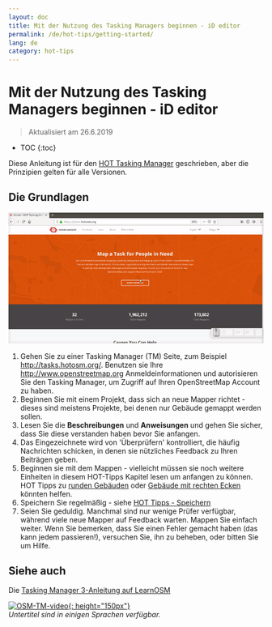 ```yaml
---
layout: doc
title: Mit der Nutzung des Tasking Managers beginnen - iD editor
permalink: /de/hot-tips/getting-started/
lang: de
category: hot-tips
---
```


Mit der Nutzung des Tasking Managers beginnen - iD editor
============

> Aktualisiert am 26.6.2019  

- TOC
{:toc}

Diese Anleitung ist für den [HOT Tasking Manager](http://tasks.hotosm.org/) geschrieben, aber die Prinzipien gelten für alle Versionen.  

Die Grundlagen
--------------

![TM Start][]


1. Gehen Sie zu einer Tasking Manager (TM) Seite, zum Beispiel <http://tasks.hotosm.org/>. Benutzen sie Ihre <http://www.openstreetmap.org> Anmeldeinformationen und autorisieren Sie den Tasking Manager, um Zugriff auf Ihren OpenStreetMap Account zu haben.  
2. Beginnen Sie mit einem Projekt, dass sich an neue Mapper richtet - dieses sind meistens Projekte, bei denen nur Gebäude gemappt werden sollen.  
3. Lesen Sie die **Beschreibungen** und **Anweisungen** und gehen Sie sicher, dass Sie diese verstanden haben bevor Sie anfangen. 
4. Das Eingezeichnete wird von 'Überprüfern' kontrolliert, die häufig Nachrichten schicken, in denen sie nützliches Feedback zu Ihren Beiträgen geben.  
5. Beginnen sie mit dem Mappen - vielleicht müssen sie noch weitere Einheiten in diesem HOT-Tipps Kapitel lesen um anfangen zu können. HOT Tipps zu [runden Gebäuden](/de/hot-tips/tracing-round-buildings/) oder [Gebäude mit rechten Ecken](/de/hot-tips/tracing-rectangular-buildings/) könnten helfen.  
6.  Speichern Sie regelmäßig - siehe [HOT Tipps - Speichern](/de/hot-tips/saving/)  
7.  Seien Sie geduldig. Manchmal sind nur wenige Prüfer verfügbar, während viele neue Mapper auf Feedback warten. Mappen Sie einfach weiter. Wenn Sie bemerken, dass Sie einen Fehler gemacht haben (das kann jedem passieren!), versuchen Sie, ihn zu beheben, oder bitten Sie um Hilfe.  



Siehe auch  
---------

Die [Tasking Manager 3-Anleitung auf LearnOSM](/de/coordination/tasking-manager3/)  

[![OSM-TM-video]{: height="150px"}](https://www.youtube.com/watch?v=_feTGQXLf_M&list=PLb9506_-6FMHZ3nwn9heri3xjQKrSq1hN&index=9 "Humanitarian OpenStreetMap Team - Tasking Manager Einführungs Videos")  
*Untertitel sind in einigen Sprachen verfügbar.*  


[TM Start]:/images/hot-tips/tm_start.gif "Ein Feld im Tasking auswählen und in den iD editor laden"
[keymon]:/images/hot-tips/keymon.png
[OSM-TM-video]: /images/hot-tips/OSM-TM-video.png "Humanitarian OpenStreetMap Team - Tasking Manager Einführungs Videos"